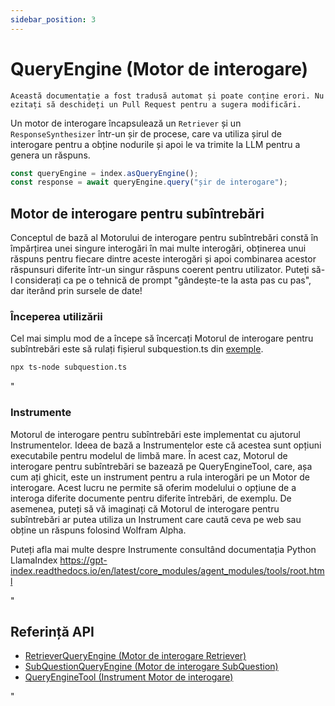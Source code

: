 ```yaml
---
sidebar_position: 3
---
```


# QueryEngine (Motor de interogare)

`Această documentație a fost tradusă automat și poate conține erori. Nu ezitați să deschideți un Pull Request pentru a sugera modificări.`

Un motor de interogare încapsulează un `Retriever` și un `ResponseSynthesizer` într-un șir de procese, care va utiliza șirul de interogare pentru a obține nodurile și apoi le va trimite la LLM pentru a genera un răspuns.

```typescript
const queryEngine = index.asQueryEngine();
const response = await queryEngine.query("șir de interogare");
```

## Motor de interogare pentru subîntrebări

Conceptul de bază al Motorului de interogare pentru subîntrebări constă în împărțirea unei singure interogări în mai multe interogări, obținerea unui răspuns pentru fiecare dintre aceste interogări și apoi combinarea acestor răspunsuri diferite într-un singur răspuns coerent pentru utilizator. Puteți să-l considerați ca pe o tehnică de prompt "gândește-te la asta pas cu pas", dar iterând prin sursele de date!

### Începerea utilizării

Cel mai simplu mod de a începe să încercați Motorul de interogare pentru subîntrebări este să rulați fișierul subquestion.ts din [exemple](https://github.com/run-llama/LlamaIndexTS/blob/main/examples/subquestion.ts).

```bash
npx ts-node subquestion.ts
```

"

### Instrumente

Motorul de interogare pentru subîntrebări este implementat cu ajutorul Instrumentelor. Ideea de bază a Instrumentelor este că acestea sunt opțiuni executabile pentru modelul de limbă mare. În acest caz, Motorul de interogare pentru subîntrebări se bazează pe QueryEngineTool, care, așa cum ați ghicit, este un instrument pentru a rula interogări pe un Motor de interogare. Acest lucru ne permite să oferim modelului o opțiune de a interoga diferite documente pentru diferite întrebări, de exemplu. De asemenea, puteți să vă imaginați că Motorul de interogare pentru subîntrebări ar putea utiliza un Instrument care caută ceva pe web sau obține un răspuns folosind Wolfram Alpha.

Puteți afla mai multe despre Instrumente consultând documentația Python LlamaIndex https://gpt-index.readthedocs.io/en/latest/core_modules/agent_modules/tools/root.html

"

## Referință API

- [RetrieverQueryEngine (Motor de interogare Retriever)](../../api/classes/RetrieverQueryEngine.md)
- [SubQuestionQueryEngine (Motor de interogare SubQuestion)](../../api/classes/SubQuestionQueryEngine.md)
- [QueryEngineTool (Instrument Motor de interogare)](../../api/interfaces/QueryEngineTool.md)

"
